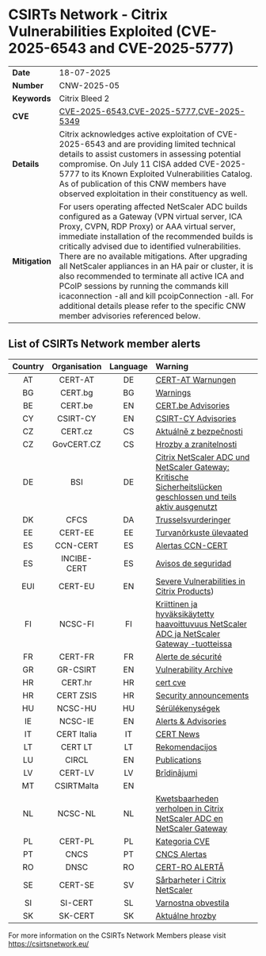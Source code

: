 # CSIRTs Network - Citrix Vulnerabilities Exploited (CVE-2025-6543 and CVE-2025-5777)
|   |   |
|---|---|
| **Date** | 18-07-2025 |
| **Number** | CNW-2025-05 | 
| **Keywords** | Citrix Bleed 2 | 
| **CVE** | [CVE-2025-6543](https://euvd.enisa.europa.eu/vulnerability/CVE-2025-6543),[CVE-2025-5777](https://euvd.enisa.europa.eu/vulnerability/CVE-2025-5777),[CVE-2025-5349](https://euvd.enisa.europa.eu/vulnerability/CVE-2025-5349) | 
| **Details** | Citrix acknowledges active exploitation of CVE-2025-6543 and are providing limited technical details to assist customers in assessing potential compromise. On July 11 CISA added CVE-2025-5777 to its Known Exploited Vulnerabilities Catalog. As of publication of this CNW members have observed exploitation in their constituency as well. |
| **Mitigation** | For users operating affected NetScaler ADC builds configured as a Gateway (VPN virtual server, ICA Proxy, CVPN, RDP Proxy) or AAA virtual server, immediate installation of the recommended builds is critically advised due to identified vulnerabilities. There are no available mitigations. After upgrading all NetScaler appliances in an HA pair or cluster, it is also recommended to terminate all active ICA and PCoIP sessions by running the commands kill icaconnection -all and kill pcoipConnection -all. For additional details please refer to the specific CNW member advisories referenced below. |

## List of CSIRTs Network member alerts

| Country | Organisation | Language | Warning |
| :-----: | :----------: | :------: | :------ | 
| AT | CERT-AT | DE | [CERT-AT Warnungen](https://cert.at/de/meldungen/warnungen/) |
| BG | CERT.bg | BG | [Warnings](https://www.govcert.bg/en/category/warnings/) |
| BE | CERT.be | EN | [CERT.be Advisories](https://cert.be/en/advisories-0) |
| CY | CSIRT-CY | EN | [CSIRT-CY Advisories](https://csirt.cy/cve/) |
| CZ | CERT.cz | CS | [Aktuálně z bezpečnosti](https://csirt.cz/cs/kyberbezpecnost/aktualne-z-bezpecnosti/) |
| CZ | GovCERT.CZ | CS | [Hrozby a zranitelnosti](https://nukib.gov.cz/cs/infoservis/hrozby/) |
| DE | BSI | DE | [Citrix NetScaler ADC und NetScaler Gateway: Kritische Sicherheitslücken geschlossen und teils aktiv ausgenutzt](https://www.bsi.bund.de/SharedDocs/Cybersicherheitswarnungen/DE/2025/2025-254480-1032.pdf?__blob=publicationFile) |
| DK | CFCS | DA | [Trusselsvurderinger](https://www.cfcs.dk/da/cybertruslen/trusselsvurderinger/) |
| EE | CERT-EE | EE | [Turvanõrkuste ülevaated](https://www.ria.ee/kuberturvalisus/kuberruumi-analuus-ja-ennetus/turvanorkused) |
| ES | CCN-CERT | ES | [Alertas CCN-CERT](https://www.ccn-cert.cni.es/es/seguridad-al-dia/alertas-ccn-cert?format=html) |
| ES | INCIBE-CERT | ES | [Avisos de seguridad](https://www.incibe-cert.es/alerta-temprana/avisos-seguridad) |
| EUI | CERT-EU | EN | [Severe Vulnerabilities in Citrix Products](https://cert.europa.eu/publications/security-advisories/2025-022/)) |
| FI | NCSC-FI | FI | [Kriittinen ja hyväksikäytetty haavoittuvuus NetScaler ADC ja NetScaler Gateway -tuotteissa ](https://www.kyberturvallisuuskeskus.fi/fi/haavoittuvuus_13/2025) |
| FR | CERT-FR | FR | [Alerte de sécurité](https://www.cert.ssi.gouv.fr/alerte/) |
| GR | GR-CSIRT | EN | [Vulnerability Archive](https://csirt.cd.mil.gr/category/vulnerabilities/) |
| HR | CERT.hr | HR | [cert cve](https://cve.cert.hr/) |
| HR | CERT ZSIS | HR | [Security announcements](https://www.zsis.hr/default.aspx?id=12) |
| HU | NCSC-HU | HU | [Sérülékenységek](https://nki.gov.hu/figyelmeztetesek/cve-serulekenysegek/) |
| IE | NCSC-IE | EN | [Alerts & Advisories](https://www.ncsc.gov.ie/news/) |
| IT | CERT Italia | IT | [CERT News](https://www.csirt.gov.it/contenuti) |
| LT | CERT LT | LT | [Rekomendacijos](https://www.nksc.lt/rekomendacijos.html) |
| LU | CIRCL | EN | [Publications](https://www.circl.lu/pub/) |
| LV | CERT-LV | LV | [Brīdinājumi](https://cert.lv/lv/incidenti/bridinajumi) |
| MT | CSIRTMalta | EN | |
| NL | NCSC-NL | NL | [Kwetsbaarheden verholpen in Citrix NetScaler ADC en NetScaler Gateway](https://advisories.ncsc.nl/advisory?id=NCSC-2025-0196) |
| PL | CERT-PL | PL | [Kategoria CVE ](https://cert.pl/cve/) |
| PT | CNCS | PT | [CNCS Alertas](https://dyn.cncs.gov.pt/pt/alertas) |
| RO | DNSC | RO | [CERT-RO ALERTĂ](https://dnsc.ro/tag/alerte) |
| SE | CERT-SE | SV | [Sårbarheter i Citrix NetScaler](https://cert.se/2025/06/sarbarheter-i-citrix-netscaler.html) |
| SI | SI-CERT | SL | [Varnostna obvestila](https://www.cert.si/category/varnostna-obvestila/) |
| SK | SK-CERT | SK | [Aktuálne hrozby](https://www.sk-cert.sk/threat/index.html) |








 

For more information on the CSIRTs Network Members please visit https://csirtsnetwork.eu/ 
